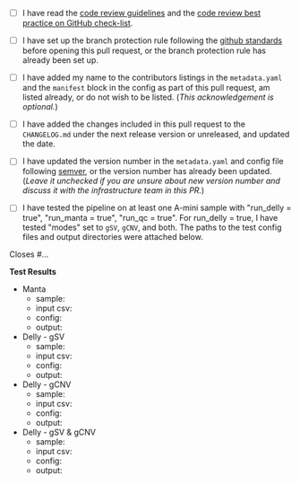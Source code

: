 <!--- Please read each of the following items and confirm by replacing
 !--the [ ] with a [X] --->

- [ ] I have read the [code review guidelines](https://confluence.mednet.ucla.edu/display/BOUTROSLAB/Code+Review+Guidelines) and the [code review best practice on GitHub check-list](https://confluence.mednet.ucla.edu/pages/viewpage.action?pageId=84091668).

- [ ] I have set up the branch protection rule following the [github standards](https://confluence.mednet.ucla.edu/pages/viewpage.action?spaceKey=BOUTROSLAB&title=GitHub+Standards#GitHubStandards-Branchprotectionrule) before opening this pull request, or the branch protection rule has already been set up.

- [ ] I have added my name to the contributors listings in the
``metadata.yaml`` and the ``manifest`` block in the config as part of this pull request, am listed
already, or do not wish to be listed. (*This acknowledgement is optional.*)

- [ ] I have added the changes included in this pull request to the `CHANGELOG.md` under the next release version or unreleased, and updated the date.

- [ ] I have updated the version number in the `metadata.yaml` and config file following [semver](https://semver.org/), or the version number has already been updated. (*Leave it unchecked if you are unsure about new version number and discuss it with the infrastructure team in this PR.*)

- [ ] I have tested the pipeline on at least one A-mini sample with "run_delly = true", "run_manta = true", "run_qc = true". For run_delly = true, I have tested "modes" set to `gSV`, `gCNV`, and both. The paths to the test config files and output directories were attached below.

<!--- Briefly describe the changes included in this pull request and the paths to the test cases below
 !--- starting with 'Closes #...' if appropriate --->

Closes #...

**Test Results**
- Manta
	- sample:    <!-- e.g. A-mini TWGSAMIN000001-T001-S01-F, TWGSAMIN000001-T002-S02-F -->
	- input csv: <!-- /hot/pipelines/development/slurm/pipeline-call-gSV/input/call-gSV-inputs.csv -->
	- config:    <!-- /hot/pipelines/development/slurm/pipeline-call-gSV/config/nextflow-test-amini.config -->
	- output:    <!-- /hot/pipelines/development/slurm/pipeline-call-gSV/output/Manta-1.6.0 -->
- Delly - gSV
	- sample:    <!-- e.g. A-mini TWGSAMIN000001-T001-S01-F, TWGSAMIN000001-T002-S02-F -->
	- input csv: <!-- /hot/pipelines/development/slurm/pipeline-call-gSV/input/call-gSV-inputs.csv -->
	- config:    <!-- /hot/pipelines/development/slurm/pipeline-call-gSV/config/nextflow-test-amini.config -->
	- output:    <!-- /hot/pipelines/development/slurm/pipeline-call-gSV/output/Delly-0.8.7 -->
- Delly - gCNV
	- sample:    <!-- e.g. A-mini TWGSAMIN000001-T001-S01-F, TWGSAMIN000001-T002-S02-F -->
	- input csv: <!-- /hot/pipelines/development/slurm/pipeline-call-gSV/input/call-gSV-inputs.csv -->
	- config:    <!-- /hot/pipelines/development/slurm/pipeline-call-gSV/config/nextflow-test-amini.config -->
	- output:    <!-- /hot/pipelines/development/slurm/pipeline-call-gSV/output/Delly-0.8.7 --> 
- Delly - gSV & gCNV
	- sample:    <!-- e.g. A-mini TWGSAMIN000001-T001-S01-F, TWGSAMIN000001-T002-S02-F -->
	- input csv: <!-- /hot/pipelines/development/slurm/pipeline-call-gSV/input/call-gSV-inputs.csv -->
	- config:    <!-- /hot/pipelines/development/slurm/pipeline-call-gSV/config/nextflow-test-amini.config -->
	- output:    <!-- /hot/pipelines/development/slurm/pipeline-call-gSV/output/Delly-0.8.7 -->
